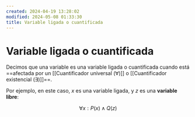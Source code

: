 ```yaml
---
created: 2024-04-19 13:28:02
modified: 2024-05-08 01:33:30
title: Variable ligada o cuantificada
---
```


# Variable ligada o cuantificada

Decimos que una variable es una variable ligada o cuantificada cuando está ==afectada por un [[Cuantificador universal (∀)]] o [[Cuantificador existencial (∃)]]==.

Por ejemplo, en este caso, $x$ es una variable ligada, y $z$ es una **variable libre**:

$$
\forall x: P(x) \land Q(z)
$$
